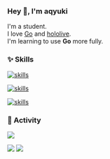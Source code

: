 ### Hey 👋, I'm aqyuki

I'm a student.\
I love [Go](https://go.dev/) and [hololive](https://hololivepro.com/).\
I'm learning to use **Go** more fully.

### ✨ Skills

[
![skills](https://skillicons.dev/icons?theme=dark&i=go,typescript,astro,nextjs&perline=4)
](https://skillicons.dev)

[
![skills](https://skillicons.dev/icons?theme=dark&i=docker,git,github,githubactions&perline=4)
](https://skillicons.dev)

[
![skills](https://skillicons.dev/icons?theme=dark&i=vscode,bash,windows,linux,discord,cloudflare&perline=4)
](https://skillicons.dev)

### 🎉 Activity

![](https://github-readme-stats.vercel.app/api/top-langs?username=aqyuki&show_icons=true&locale=en&theme=tokyonight&hide_border=true)

![](http://github-profile-summary-cards.vercel.app/api/cards/stats?username=aqyuki&theme=github_dark)
![](http://github-profile-summary-cards.vercel.app/api/cards/productive-time?username=aqyuki&theme=github_dark&utcOffset=8)
